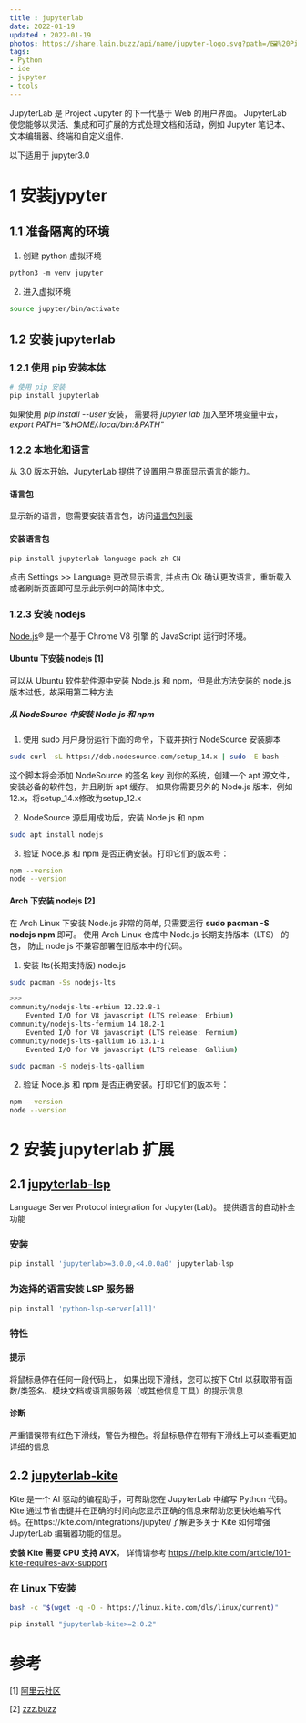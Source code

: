 ```yaml
---
title : jupyterlab
date: 2022-01-19
updated : 2022-01-19
photos: https://share.lain.buzz/api/name/jupyter-logo.svg?path=/🖼%20Picture/图床/博客/jupyter-logo.svg
tags:
- Python
- ide
- jupyter
- tools
---
```


JupyterLab 是 Project Jupyter 的下一代基于 Web 的用户界面。
JupyterLab 使您能够以灵活、集成和可扩展的方式处理文档和活动，例如 Jupyter 笔记本、文本编辑器、终端和自定义组件.

以下适用于 jupyter3.0 

<!--more-->

# 1 安装jypyter

## 1.1 准备隔离的环境

1. 创建 python 虚拟环境

```python
python3 -m venv jupyter
```

2. 进入虚拟环境

```bash
source jupyter/bin/activate
```

## 1.2 安装 jupyterlab

### 1.2.1 使用 pip 安装本体

```bash
# 使用 pip 安装
pip install jupyterlab
```

如果使用 *pip install --user* 安装， 需要将 *jupyter lab* 加入至环境变量中去，
*export PATH="&amp;HOME/.local/bin\:&amp;PATH"*

### 1.2.2 本地化和语言

从 3.0 版本开始，JupyterLab 提供了设置用户界面显示语言的能力。

#### 语言包

显示新的语言，您需要安装语言包，访问[语言包列表](https://github.com/jupyterlab/language-packs/tree/master/language-packs) 

#### 安装语言包

```bash
pip install jupyterlab-language-pack-zh-CN
```

点击 Settings >> Language 更改显示语言, 并点击 Ok 确认更改语言，重新载入或者刷新页面即可显示此示例中的简体中文。

### 1.2.3 安装 nodejs

[Node.js](https://nodejs.org/zh-cn/)® 是一个基于 Chrome V8 引擎 的 JavaScript 运行时环境。

#### Ubuntu 下安装 nodejs [1]

可以从 Ubuntu 软件软件源中安装 Node.js 和 npm，但是此方法安装的 node.js 版本过低，故采用第二种方法

##### 从 NodeSource 中安装 Node.js 和 npm

1. 使用 sudo 用户身份运行下面的命令，下载并执行 NodeSource 安装脚本

```bash
sudo curl -sL https://deb.nodesource.com/setup_14.x | sudo -E bash -
```

这个脚本将会添加 NodeSource 的签名 key 到你的系统，创建一个 apt 源文件，安装必备的软件包，并且刷新 apt 缓存。
如果你需要另外的 Node.js 版本，例如12.x，将setup_14.x修改为setup_12.x

2. NodeSource 源启用成功后，安装 Node.js 和 npm

```bash
sudo apt install nodejs
```

3. 验证 Node.js 和 npm 是否正确安装。打印它们的版本号：

```bash
npm --version
node --version
```

#### Arch 下安装 nodejs [2]

在 Arch Linux 下安装 Node.js 非常的简单, 只需要运行 **sudo pacman -S nodejs npm** 即可。
使用 Arch Linux 仓库中 Node.js 长期支持版本（LTS） 的包， 防止 node.js 不兼容部署在旧版本中的代码。

1. 安装 lts(长期支持版) node.js

```bash
sudo pacman -Ss nodejs-lts

>>>
community/nodejs-lts-erbium 12.22.8-1
    Evented I/O for V8 javascript (LTS release: Erbium)
community/nodejs-lts-fermium 14.18.2-1
    Evented I/O for V8 javascript (LTS release: Fermium)
community/nodejs-lts-gallium 16.13.1-1
    Evented I/O for V8 javascript (LTS release: Gallium)

sudo pacman -S nodejs-lts-gallium
```

2. 验证 Node.js 和 npm 是否正确安装。打印它们的版本号：

```bash
npm --version
node --version
```

# 2 安装 jupyterlab 扩展

## 2.1 [jupyterlab-lsp](https://github.com/jupyter-lsp/jupyterlab-lsp)

Language Server Protocol integration for Jupyter(Lab)。
提供语言的自动补全功能

### 安装

```bash
pip install 'jupyterlab>=3.0.0,<4.0.0a0' jupyterlab-lsp
```

### 为选择的语言安装 LSP 服务器

```bash
pip install 'python-lsp-server[all]'
```

### 特性

#### 提示

将鼠标悬停在任何一段代码上， 如果出现下滑线，您可以按下 Ctrl 以获取带有函数/类签名、模块文档或语言服务器（或其他信息工具）的提示信息

#### 诊断

严重错误带有红色下滑线，警告为橙色。将鼠标悬停在带有下滑线上可以查看更加详细的信息

## 2.2 [jupyterlab-kite](https://github.com/kiteco/jupyterlab-kite)

Kite 是一个 AI 驱动的编程助手，可帮助您在 JupyterLab 中编写 Python 代码。Kite 通过节省击键并在正确的时间向您显示正确的信息来帮助您更快地编写代码。在https://kite.com/integrations/jupyter/了解更多关于 Kite 如何增强 JupyterLab 编辑器功能的信息。

**安装 Kite 需要 CPU 支持 AVX**， 详情请参考 https://help.kite.com/article/101-kite-requires-avx-support

### 在 Linux 下安装

```bash
bash -c "$(wget -q -O - https://linux.kite.com/dls/linux/current)"

pip install "jupyterlab-kite>=2.0.2"
```


# 参考
[1] [阿里云社区](https://developer.aliyun.com/article/760687)

[2] [zzz.buzz](https://zzz.buzz/zh/)
